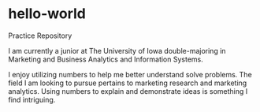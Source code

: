 # hello-world
Practice Repository

I am currently a junior at The University of Iowa double-majoring in Marketing and Business Analytics and Information Systems. 

I enjoy utilizing numbers to help me better understand solve problems. The field I am looking to pursue pertains to marketing research and marketing analytics. Using numbers to explain and demonstrate ideas is something I find intriguing. 
